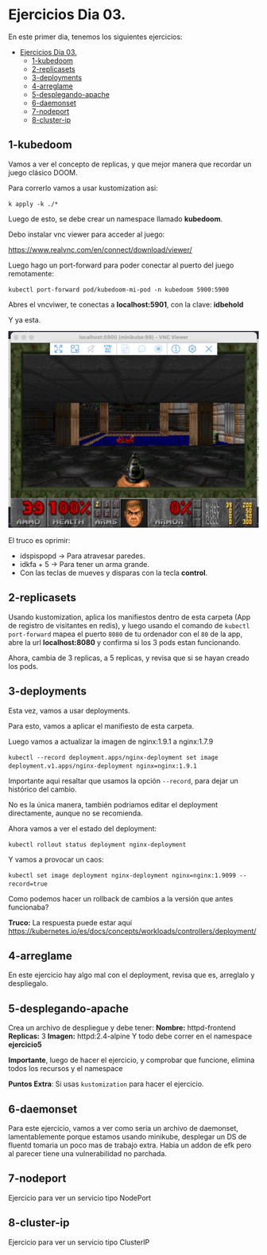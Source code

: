 # Ejercicios Dia 03.

En este primer dia, tenemos los siguientes ejercicios:

- [Ejercicios Dia 03.](#ejercicios-dia-03)
  - [1-kubedoom](#1-kubedoom)
  - [2-replicasets](#2-replicasets)
  - [3-deployments](#3-deployments)
  - [4-arreglame](#4-arreglame)
  - [5-desplegando-apache](#5-desplegando-apache)
  - [6-daemonset](#6-daemonset)
  - [7-nodeport](#7-nodeport)
  - [8-cluster-ip](#8-cluster-ip)

## 1-kubedoom

Vamos a ver el concepto de replicas, y que mejor manera que recordar un juego clásico DOOM.

Para correrlo vamos a usar kustomization asi:

`k apply -k ./*`

Luego de esto, se debe crear un namespace llamado **kubedoom**.

Debo instalar vnc viewer para acceder al juego:

https://www.realvnc.com/en/connect/download/viewer/

Luego hago un port-forward para poder conectar al puerto del juego remotamente:

`kubectl port-forward pod/kubedoom-mi-pod -n kubedoom 5900:5900`

Abres el vncviwer, te conectas a **localhost:5901**, con la clave: **idbehold**

Y ya esta.

![Alt text](kubedoom.png)

El truco es oprimir:
- idspispopd -> Para atravesar paredes.
- idkfa + 5 -> Para tener un arma grande.
- Con las teclas de mueves y disparas con la tecla **control**.

## 2-replicasets

Usando kustomization, aplica los manifiestos dentro de esta carpeta (App de registro de visitantes en redis), y luego usando el comando de `kubectl port-forward` mapea el puerto `8080` de tu ordenador con el `80` de la app, abre la url **localhost:8080** y confirma si los 3 pods estan funcionando.

Ahora, cambia de 3 replicas, a 5 replicas, y revisa que si se hayan creado los pods.

## 3-deployments

Esta vez, vamos a usar deployments.

Para esto, vamos a aplicar el manifiesto de esta carpeta.

Luego vamos a actualizar la imagen de nginx:1.9.1 a nginx:1.7.9

`kubectl --record deployment.apps/nginx-deployment set image deployment.v1.apps/nginx-deployment nginx=nginx:1.9.1`

Importante aqui resaltar que usamos la opción `--record`, para dejar un histórico del cambio.

No es la única manera, también podriamos editar el deployment directamente, aunque no se recomienda.

Ahora vamos a ver el estado del deployment:

`kubectl rollout status deployment nginx-deployment`

Y vamos a provocar un caos:

`kubectl set image deployment nginx-deployment nginx=nginx:1.9099 --record=true`

Como podemos hacer un rollback de cambios a la versión que antes funcionaba?

**Truco:** La respuesta puede estar aquí https://kubernetes.io/es/docs/concepts/workloads/controllers/deployment/

## 4-arreglame

En este ejercicio hay algo mal con el deployment, revisa que es, arreglalo y despliegalo.

## 5-desplegando-apache

Crea un archivo de despliegue y debe tener:
**Nombre:** httpd-frontend
**Replicas:** 3
**Imagen:** httpd:2.4-alpine
Y todo debe correr en el namespace **ejercicio5**

**Importante**, luego de hacer el ejercicio, y comprobar que funcione, elimina todos los recursos y el namespace

**Puntos Extra**: Si usas `kustomization` para hacer el ejercicio.

## 6-daemonset

Para este ejercicio, vamos a ver como seria un archivo de daemonset, lamentablemente porque estamos usando minikube, desplegar un DS de fluentd tomaria un poco mas de trabajo extra.
Habia un addon de efk pero al parecer tiene una vulnerabilidad no parchada.

## 7-nodeport

Ejercicio para ver un servicio tipo NodePort

## 8-cluster-ip

Ejercicio para ver un servicio tipo ClusterIP